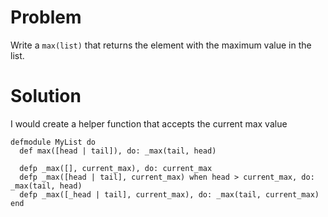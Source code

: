# Problem
Write a `max(list)` that returns the element with the maximum value in the list.

# Solution
I would create a helper function that accepts the current max value

```
defmodule MyList do
  def max([head | tail]), do: _max(tail, head)

  defp _max([], current_max), do: current_max
  defp _max([head | tail], current_max) when head > current_max, do: _max(tail, head)
  defp _max([_head | tail], current_max), do: _max(tail, current_max)
end
```
